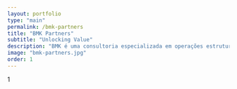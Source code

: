 ```yaml
---
layout: portfolio
type: "main"
permalink: /bmk-partners
title: "BMK Partners"
subtitle: "Unlocking Value"
description: "BMK é uma consultoria especializada em operações estruturadas de crédito, criação de produtos de investimento em distressed assets e na elaboração de ferramentas para auxiliar o posicionamento das empresas e seus produtos no mercado."
image: "bmk-partners.jpg"
order: 1
---
```


1
